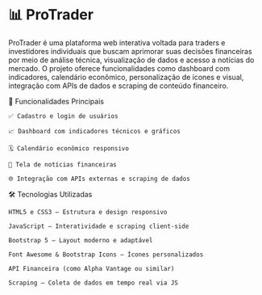# 📊 ProTrader

ProTrader é uma plataforma web interativa voltada para traders e investidores individuais que buscam aprimorar suas decisões financeiras por meio de análise técnica, visualização de dados e acesso a notícias do mercado. O projeto oferece funcionalidades como dashboard com indicadores, calendário econômico, personalização de ícones e visual, integração com APIs de dados e scraping de conteúdo financeiro.

🚀 Funcionalidades Principais

    ✅ Cadastro e login de usuários

    📈 Dashboard com indicadores técnicos e gráficos

    🗓️ Calendário econômico responsivo

    🔔 Tela de notícias financeiras
    
    🌐 Integração com APIs externas e scraping de dados
    
🛠️ Tecnologias Utilizadas

    HTML5 e CSS3 – Estrutura e design responsivo

    JavaScript – Interatividade e scraping client-side

    Bootstrap 5 – Layout moderno e adaptável

    Font Awesome & Bootstrap Icons – Ícones personalizados

    API Financeira (como Alpha Vantage ou similar)

    Scraping – Coleta de dados em tempo real via JS
